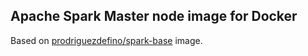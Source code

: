 ## Apache Spark Master node image for Docker

Based on [prodriguezdefino/spark-base](https://github.com/prodriguezdefino/docker-spark-base) image. 
